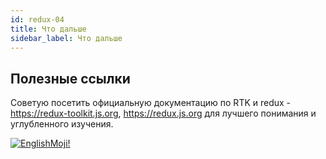 ```yaml
---
id: redux-04
title: Что дальше
sidebar_label: Что дальше
---
```


## Полезные ссылки

Советую посетить официальную документацию по RTK и redux - https://redux-toolkit.js.org, https://redux.js.org для лучшего понимания и углубленного изучения.

[![EnglishMoji!](/img/logo/NeuroCoder.png)](https://vk.com/neurocoder)